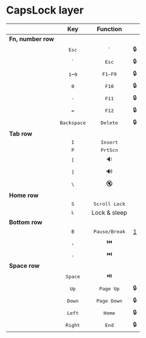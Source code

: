 # CapsLock layer

|                    |            Key            |        Function        |     |
| ------------------ | :-----------------------: | :--------------------: | :-: |
| **Fn, number row** |                           |                        |     |
|                    |      <kbd>Esc</kbd>       |     <kbd>\`</kbd>      | 🔒  |
|                    |       <kbd>\`</kbd>       |     <kbd>Esc</kbd>     | 🔒  |
|                    | <kbd>1</kbd>–<kbd>9</kbd> |    <kbd>F1–F9</kbd>    | 🔒  |
|                    |       <kbd>0</kbd>        |     <kbd>F10</kbd>     | 🔒  |
|                    |       <kbd>-</kbd>        |     <kbd>F11</kbd>     | 🔒  |
|                    |       <kbd>=</kbd>        |     <kbd>F12</kbd>     | 🔒  |
|                    |   <kbd>Backspace</kbd>    |   <kbd>Delete</kbd>    | 🔒  |
| **Tab row**        |                           |                        |     |
|                    |       <kbd>I</kbd>        |   <kbd>Insert</kbd>    |     |
|                    |       <kbd>P</kbd>        |   <kbd>PrtScn</kbd>    |     |
|                    |       <kbd>[</kbd>        |           🔉           |     |
|                    |       <kbd>]</kbd>        |           🔊           |     |
|                    |       <kbd>\\</kbd>       |           🔇           |     |
| **Home row**       |                           |                        |     |
|                    |       <kbd>S</kbd>        | <kbd>Scroll Lock</kbd> |     |
|                    |       <kbd>L</kbd>        |      Lock & sleep      |     |
| **Bottom row**     |                           |                        |     |
|                    |       <kbd>B</kbd>        | <kbd>Pause/Break</kbd> | [1] |
|                    |       <kbd>,</kbd>        |           ⏮️           |     |
|                    |       <kbd>.</kbd>        |           ⏭️           |     |
| **Space row**      |                           |                        |     |
|                    |     <kbd>Space</kbd>      |           ⏯️           |     |
|                    |       <kbd>Up</kbd>       |   <kbd>Page Up</kbd>   | 🔒  |
|                    |      <kbd>Down</kbd>      |  <kbd>Page Down</kbd>  | 🔒  |
|                    |      <kbd>Left</kbd>      |    <kbd>Home</kbd>     | 🔒  |
|                    |     <kbd>Right</kbd>      |     <kbd>End</kbd>     | 🔒  |

[1]: https://superuser.com/a/875912/18964 "Fn+B is a common hotkey for Pause/Break"
